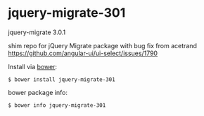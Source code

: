 # jquery-migrate-301
jquery-migrate 3.0.1


shim repo for jQuery Migrate package with bug fix
from acetrand https://github.com/angular-ui/ui-select/issues/1790


Install via [bower](http://twitter.github.com/bower/):

    $ bower install jquery-migrate-301

bower package info:

    $ bower info jquery-migrate-301